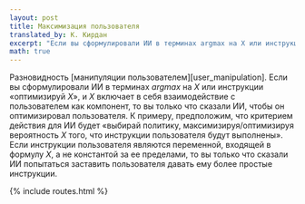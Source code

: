 ```yaml
---
layout: post
title: Максимизация пользователя
translated_by: К. Кирдан
excerpt: "Если вы сформулировали ИИ в терминах argmax на X или инструкции «оптимизируй X», и X включает в себя взаимодействие с пользователем как компонент, то вы только что сказали ИИ, чтобы он оптимизировал пользователя. К примеру, предположим, что критерием действия для ИИ будет «выбирай политику, максимизируя/оптимизируя вероятность X того, что инструкции пользователя будут выполнены». Если инструкции пользователя являются переменной, входящей в формулу X, а не константой за ее пределами, то вы только что сказали ИИ попытаться заставить пользователя давать ему более простые инструкции."
math: true
---
```

Разновидность [манипуляции пользователем][user_manipulation]. Если вы сформулировали ИИ в терминах $argmax$ на $X$ или инструкции «оптимизируй $X$», и $X$ включает в себя взаимодействие с пользователем как компонент, то вы только что сказали ИИ, чтобы он оптимизировал пользователя. К примеру, предположим, что критерием действия для ИИ будет «выбирай политику, максимизируя/оптимизируя вероятность $X$ того, что инструкции пользователя будут выполнены». Если инструкции пользователя являются переменной, входящей в формулу $X$, а не константой за ее пределами, то вы только что сказали ИИ попытаться заставить пользователя давать ему более простые инструкции.

{% include routes.html %}

